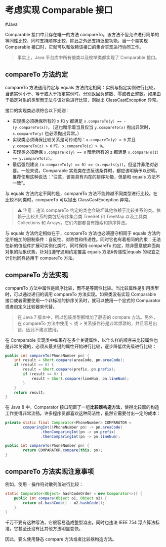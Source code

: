 # 考虑实现 Comparable 接口
#Java 

Comparable 接口中只存在唯一的方法 compareTo。该方法不但允许进行简单的等同性比较，同时支持顺序比较，除此之外还支持泛型功能。当一个类实现 Comparable 接口时，它就可以和依赖该接口的集合实现进行协同工作。

> 事实上，Java 平台库中所有值类以及枚举类都实现了 Comparable 接口。

## compareTo 方法约定

compareTo 方法通用约定与 equals 方法约定相同：实例与指定实例进行比较，当该实例小于、等于或大于指定实例时，分别返回负整数、零或者正整数。如果由于指定对象的类型而无法与该对象进行比较，则抛出 ClassCastException 异常。

接口的实现类必须符合以下规则：
+ 实现类必须确保所有的 x 和 y 都满足 `x.compareTo(y) == -(y.compareTo(x))`。（这也暗示着当且仅当 `y.compareTo(x)` 抛出异常时，`x.compareTo(y)` 也必须抛出异常。）
+ 实现类必须确保比较关系是可传递的：`x.compareTo(y) > 0` 并且 `y.compareTo(z) > 0` 时，`x.compareTo(z) > 0`。
+ 实现类必须确保 `x.compareTo(y) == 0` 暗示所有的 z 都满足 `x.compareTo(z) == y.compareTo(z)`。
+ 最后强烈建议 `(x.compareTo(y) == 0) == (x.equals(y))`，但这并非绝对必要。一般来说，Comparable 实现类在违反该条件时，都应该明确予以说明。推荐使用这种说法：“注意，该类具有内在的排序功能，但是和 equals 方法不一致”。

与 equals 方法约定不同的是，compareTo 方法不能跨越不同类型进行比较。在比较不同类时，compareTo 可以抛出 ClassCastException 异常。

> ⚠️ 注意：违法 compareTo 约定的类也会破坏其他依赖于比较关系的类。依赖于比较关系的类包括有序集合类 TreeSet 和 TreeMap 以及工具类 Collections 和 Arrays，它们内部都含有搜索和排序算法。

与 equals 方法约定相似在于，compareTo 方法也必须遵守相同于 equals 方法约定所施加的限制条件：自反性、对称性和传递性。同时它也有着相同的约束：无法在新的值组件扩展可实例化类时，同时保持 compareTo 约定，除非愿意放弃面向对象的抽象优势。针对[[遵守通用约定覆盖 equals 方法#传递性|equals 的权宜之计]]也同样适用于 compareTo 方法。

## compareTo 方法实现

compareTo 方法中属性是顺序比较，而不是等同性比较。当比较属性是引用类型时，可以通过递归的调用 compareTo 方法实现。如果类没有实现 Comparable 接口或者需要使用一个非标准的排序关系时，就可以使用一个显式的 Comparator 或者自定义比较器来代替。

> 在 Java 7 版本中，所以包装类型都增加了静态的 compare 方法。另外，在 compareTo 方法中使用 < 或 > 关系操作符是非常烦琐的，并且容易出错，因此不建议使用。

在 Comparable 实现类中如果存在多个关键属性，以什么样的顺序来比较属性也是非常关键的，必须从最关键的属性开始进行比较，逐步降低优先级进行比较：

```java
public int compareTo(PhoneNumber pn) {
	int result = Short.compare(areaCode, pn.areaCode);
	if (result == 0) {
		result = Short.compare(prefix, pn.prefix);
		if (result == 0) {
			result = Short.compare(lineNum, pn.lineNum);
		}
	}
	return result;
}
```

在 Java 8 中，Comparator 接口配置了一组**比较器构造方法**，使得比较器的构造工作变得非常流畅。许多程序员都喜欢这种简洁性，虽然它需要付出一定的成本：

```java
private static final Comparator<PhoneNumber> COMPARATOR = 
		comparingInt((PhoneNumber pn) -> pn.areaCode)
				.thenComparingInt(pn -> pn.prefix)
				.thenComparingInt(pn -> pn.lineNum);

public int compareTo(PhoneNumber pn) {
		return COMPARATOR.compare(this, pn);
}
```

## compareTo 方法实现注意事项

例如，使用 `-` 操作符对散列值进行比较：

```java
static Comparator<Object> hashCodeOrder = new Comparator<>() {
	public int compare(Object o1, Object o2) {
		return o1.hashCode() - o2.hashCode();
	}
}
```

千万不要有这种写法，它很容易造成整型溢出，同时也违法 IEEE 754 浮点算法标准，它甚至还没有比其他方法明显变快。

因此，要么使用静态 compare 方法或者比较器构造方法。